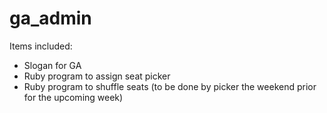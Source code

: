 ga_admin
========

Items included:
- Slogan for GA
- Ruby program to assign seat picker
- Ruby program to shuffle seats (to be done by picker the weekend prior for the upcoming week)
